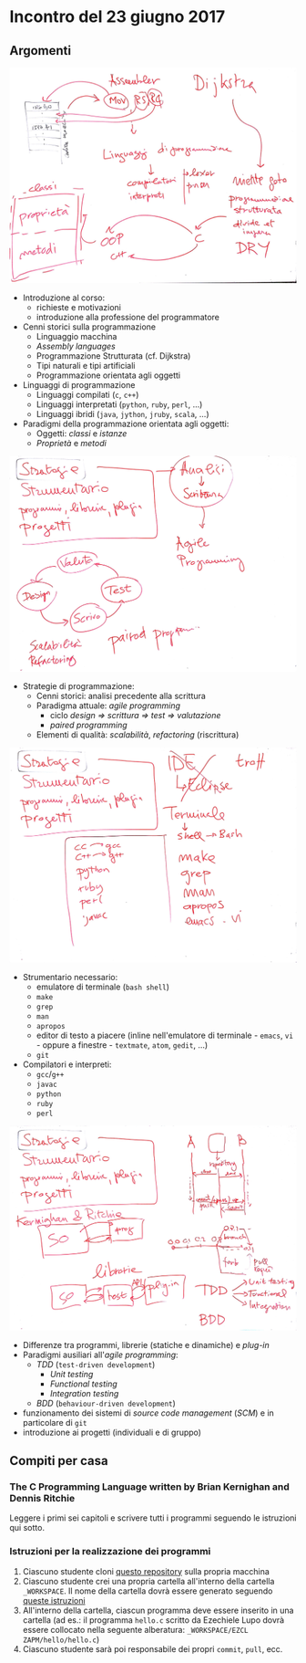 # Incontro del 23 giugno 2017

## Argomenti

![whiteboard 1](./Prog_20170623_1.jpg)

* Introduzione al corso:
  * richieste e motivazioni
  * introduzione alla professione del programmatore
* Cenni storici sulla programmazione
  * Linguaggio macchina
  * *Assembly languages*
  * Programmazione Strutturata (cf. Dijkstra)
  * Tipi naturali e tipi artificiali
  * Programmazione orientata agli oggetti
* Linguaggi di programmazione
  * Linguaggi compilati (`c`, `c++`)
  * Linguaggi interpretati (`python`, `ruby`, `perl`, ...)
  * Linguaggi ibridi (`java`, `jython`, `jruby`, `scala`, ...)
* Paradigmi della programmazione orientata agli oggetti:
  * Oggetti: *classi* e *istanze*
  * *Proprietà* e *metodi*

![whiteboard 2](./Prog_20170623_2.jpg)

* Strategie di programmazione:
  * Cenni storici: analisi precedente alla scrittura
  * Paradigma attuale: *agile programming*
    * ciclo *design => scrittura => test => valutazione*
    * *paired programming*
  * Elementi di qualità: *scalabilità*, *refactoring* (riscrittura)

![whiteboard 3](./Prog_20170623_3.jpg)

* Strumentario necessario:
  * emulatore di terminale (`bash shell`)
  * `make`
  * `grep`
  * `man`
  * `apropos`
  * editor di testo a piacere (inline nell'emulatore di terminale - `emacs`,
    `vi` - oppure a finestre - `textmate`, `atom`, `gedit`, ...)
  * `git`
* Compilatori e interpreti:
  * `gcc`/`g++`
  * `javac`
  * `python`
  * `ruby`
  * `perl`

![whiteboard 4](./Prog_20170623_4.jpg)

* Differenze tra programmi, librerie (statiche e dinamiche) e *plug-in*
* Paradigmi ausiliari all'*agile programming*:
  * *TDD* (`test-driven development`)
    * *Unit testing*
    * *Functional testing*
    * *Integration testing*
  * *BDD* (`behaviour-driven development`)
* funzionamento dei sistemi di *source code management* (*SCM*) e in
  particolare di `git`
* introduzione ai progetti (individuali e di gruppo)

## Compiti per casa

### The C Programming Language written by Brian Kernighan and Dennis Ritchie

Leggere i primi sei capitoli e scrivere tutti i programmi seguendo le
istruzioni qui sotto.

### Istruzioni per la realizzazione dei programmi

1. Ciascuno studente cloni [questo repository](https://github.com/SMERM/SPERM)
   sulla propria macchina
1. Ciascuno studente crei una propria cartella all'interno della cartella
   `_WORKSPACE`. Il nome della cartella dovrà essere generato seguendo
   [queste istruzioni](../../_WORKSPACE/README.md)
1. All'interno della cartella, ciascun programma deve essere inserito in una
   cartella (ad es.: il programma `hello.c` scritto da Ezechiele Lupo dovrà
   essere collocato nella seguente alberatura: `_WORKSPACE/EZCL ZAPM/hello/hello.c`)
1. Ciascuno studente sarà poi responsabile dei propri `commit`, `pull`, ecc.
